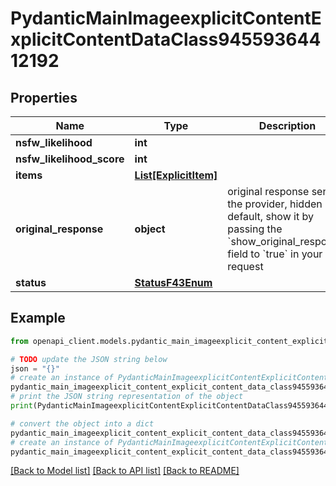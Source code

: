 # PydanticMainImageexplicitContentExplicitContentDataClass94559364412192


## Properties

Name | Type | Description | Notes
------------ | ------------- | ------------- | -------------
**nsfw_likelihood** | **int** |  | 
**nsfw_likelihood_score** | **int** |  | 
**items** | [**List[ExplicitItem]**](ExplicitItem.md) |  | [optional] 
**original_response** | **object** | original response sent by the provider, hidden by default, show it by passing the &#x60;show_original_response&#x60; field to &#x60;true&#x60; in your request | [optional] 
**status** | [**StatusF43Enum**](StatusF43Enum.md) |  | 

## Example

```python
from openapi_client.models.pydantic_main_imageexplicit_content_explicit_content_data_class94559364412192 import PydanticMainImageexplicitContentExplicitContentDataClass94559364412192

# TODO update the JSON string below
json = "{}"
# create an instance of PydanticMainImageexplicitContentExplicitContentDataClass94559364412192 from a JSON string
pydantic_main_imageexplicit_content_explicit_content_data_class94559364412192_instance = PydanticMainImageexplicitContentExplicitContentDataClass94559364412192.from_json(json)
# print the JSON string representation of the object
print(PydanticMainImageexplicitContentExplicitContentDataClass94559364412192.to_json())

# convert the object into a dict
pydantic_main_imageexplicit_content_explicit_content_data_class94559364412192_dict = pydantic_main_imageexplicit_content_explicit_content_data_class94559364412192_instance.to_dict()
# create an instance of PydanticMainImageexplicitContentExplicitContentDataClass94559364412192 from a dict
pydantic_main_imageexplicit_content_explicit_content_data_class94559364412192_form_dict = pydantic_main_imageexplicit_content_explicit_content_data_class94559364412192.from_dict(pydantic_main_imageexplicit_content_explicit_content_data_class94559364412192_dict)
```
[[Back to Model list]](../README.md#documentation-for-models) [[Back to API list]](../README.md#documentation-for-api-endpoints) [[Back to README]](../README.md)


